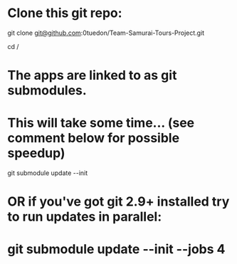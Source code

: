 # Clone this git repo:
git clone git@github.com:0tuedon/Team-Samurai-Tours-Project.git


cd /

# The apps are linked to as git submodules.
# This will take some time... (see comment below for possible speedup)
git submodule update --init

# OR if you've got git 2.9+ installed try to run updates in parallel:
# git submodule update --init --jobs 4
